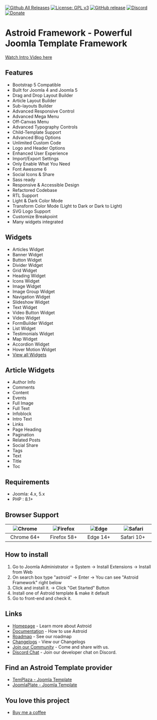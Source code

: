 [![Github All Releases](https://img.shields.io/github/downloads/templaza/astroid-framework/total.svg)](https://github.com/templaza/astroid-framework/releases)
[![License: GPL v3](https://img.shields.io/badge/License-GPL%20v3-blue.svg)](http://www.gnu.org/licenses/gpl-3.0)
[![GitHub release](https://img.shields.io/github/release/templaza/astroid-framework.svg)](https://github.com/templaza/astroid-framework/releases)
[![Discord](https://img.shields.io/badge/chat-on%20discord-7289da.svg)](https://discord.gg/2MwtsAX4Py)
[![Donate](https://img.shields.io/badge/donate-Buy%20me%20a%20coffee-blueviolet)](https://ko-fi.com/astroidframework)

# Astroid Framework - Powerful Joomla Template Framework

[Watch Intro Video here](https://www.youtube.com/watch?v=ZflNq3fDaXE)

## Features
* Bootstrap 5 Compatible
* Built for Joomla 4 and Joomla 5
* Drag and Drop Layout Builder
* Article Layout Builder
* Sub-layouts Builder
* Advanced Responsive Control
* Advanced Mega Menu
* Off-Canvas Menu
* Advanced Typography Controls
* Child-Template Support
* Advanced Blog Options
* Unlimited Custom Code
* Logo and Header Options
* Enhanced User Experience
* Import/Export Settings
* Only Enable What You Need
* Font Awesome 6
* Social Icons & Share
* Sass ready
* Responsive & Accessible Design
* Refactored Codebase
* RTL Support
* Light & Dark Color Mode
* Transform Color Mode (Light to Dark or Dark to Light)
* SVG Logo Support
* Customize Breakpoint
* Many widgets integrated

## Widgets
* Articles Widget
* Banner Widget
* Button Widget
* Divider Widget
* Grid Widget
* Heading Widget
* Icons Widget
* Image Widget
* Image Group Widget
* Navigation Widget
* Slideshow Widget
* Text Widget
* Video Button Widget
* Video Widget
* FormBuilder Widget
* List Widget
* Testimonials Widget
* Map Widget
* Accordion Widget
* Hover Motion Widget
* [View all Widgets](https://astroidframe.work/widgets)

## Article Widgets
* Author Info
* Comments
* Content
* Events
* Full Image
* Full Text
* Infoblock
* Intro Text
* Links
* Page Heading
* Pagination
* Related Posts
* Social Share
* Tags
* Text
* Title
* Toc

## Requirements
* Joomla: 4.x, 5.x
* PHP : 8.1+

## Browser Support
| ![Chrome](https://raw.githubusercontent.com/alrra/browser-logos/master/src/chrome/chrome_48x48.png)|![Firefox](https://raw.githubusercontent.com/alrra/browser-logos/master/src/firefox/firefox_48x48.png)|![Edge](https://raw.githubusercontent.com/alrra/browser-logos/master/src/edge/edge_48x48.png)|![Safari](https://raw.githubusercontent.com/alrra/browser-logos/master/src/safari/safari_48x48.png)|
| :---: | :---:	|:---:|:---:|
| &nbsp;&nbsp;Chrome 64+&nbsp;&nbsp; | &nbsp;&nbsp;Firefox 58+&nbsp;&nbsp; | &nbsp;&nbsp;Edge 14+&nbsp;&nbsp; | &nbsp;&nbsp;Safari 10+ &nbsp;&nbsp; |

## How to install

1. Go to Joomla Administrator -> System -> Install Extensions -> Install from Web
2. On search box type "astroid" -> Enter -> You can see "Astroid Framework" right below
3. Click and install it. -> Click "Get Started" Button
4. Install one of Astroid template & make it default
5. Go to front-end and check it.

## Links
* [Homepage](https://astroidframe.work/) - Learn more about Astroid
* [Documentation](https://docs.astroidframe.work/) - How to use Astroid
* [Roadmap](https://github.com/orgs/templaza/projects/3/views/4?sortedBy%5Bdirection%5D=desc&sortedBy%5BcolumnId%5D=Milestone) - See our roadmap
* [Changelogs](https://github.com/templaza/astroid-framework/releases) - View our Changelogs
* [Join our Community](https://www.facebook.com/groups/astroid) - Come and share with us.
* [Discord Chat](https://discord.gg/2MwtsAX4Py) - Join our developer chat on Discord.

## Find an Astroid Template provider
* [TemPlaza - Joomla Template](https://www.templaza.com/joomla-templates.html)
* [JoomlaPlate - Joomla Template](https://www.joomlaplates.com/)

## You love this project
* [Buy me a coffee](https://ko-fi.com/astroidframework)
